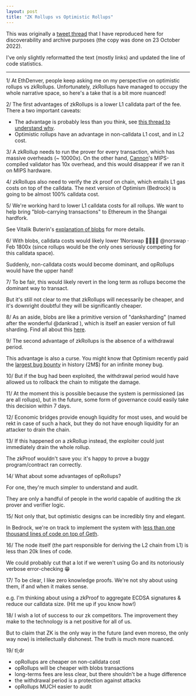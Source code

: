 ```yaml
---
layout: post
title: "ZK Rollups vs Optimistic Rollups"
---
```


This was originally a [tweet thread][thread] that I have reproduced here for
discoverability and archive purposes (the copy was done on 23 October 2022).

I've only slightly reformatted the text (mostly links) and updated the line of
code statistics.

--------------------------------------------------------------------------------

[thread]: https://twitter.com/norswap/status/1494763568843132931

1/ At EthDenver, people keep asking me on my perspective on optimistic rollups
vs zkRollups. Unfortunately, zkRollups have managed to occupy the whole
narrative space, so here's a take that is a bit more nuanced!

2/ The first advantages of zkRollups is a lower L1 calldata part of the fee.
There a two important caveats:

- The advantage is probably less than you think, see [this thread to understand why][less].
- Optimistic rollups have an advantage in non-calldata L1 cost, and in L2 cost.

[less]: https://twitter.com/norswap/status/1494456477246844928

3/ A zkRollup needs to run the prover for every transaction, which has massive
overheads (~ 10000x). On the other hand, [Cannon]'s MIPS-compiled validator has
10x overhead, and this would disappear if we ran it on MIPS hardware.

[Cannon]: https://github.com/ethereum-optimism/cannon/

4/ zkRollups also need to verify the zk proof on chain, which entails L1 gas
costs on top of the calldata. The next version of Optimism (Bedrock) is going to
be almost 100% calldata cost.

5/ We're working hard to lower L1 calldata costs for all rollups. We want to
help bring "blob-carrying transactions" to Ethereum in the Shangai hardfork.

See Vitalik Buterin's [explanation of blobs][blobs] for more details.

[blobs]: https://notes.ethereum.org/@vbuterin/blob_transactions

6/ With blobs, calldata costs would likely lower 1Norswap 🏴‍☠️🔴✨
@norswap
·
Feb 1800x (since rollups would be
the only ones seriously competing for this calldata space).

Suddenly, non-calldata costs would become dominant, and opRollups would have the
upper hand!

7/ To be fair, this would likely revert in the long term as rollups become the dominant way to transact.

But it's still not clear to me that zkRollups will necessarily be cheaper, and
it's downright doubtful they will be significantly cheaper.

8/ As an aside, blobs are like a primitive version of "danksharding" (named after the wonderful @dankrad
), which is itself an easier version of full sharding. Find all about this
[here][danksharding].

[danksharding]: https://notes.ethereum.org/@hww/workshop_feb_2022

9/ The second advantage of zkRollups is the absence of a withdrawal period.

This advantage is also a curse. You might know that Optimism recently paid the
[largest bug bounty][bounty] in history (2M$) for an infinite money bug.

[bounty]: https://twitter.com/optimismFND/status/1491821983796895747

10/ But if the bug had been exploited, the withdrawal period would have allowed
us to rollback the chain to mitigate the damage.

11/ At the moment this is possible because the system is permissioned (as are
all rollups), but in the future, some form of governance could easily take this
decision within 7 days.

12/ Economic bridges provide enough liquidity for most uses, and would be rekt
in case of such a hack, but they do not have enough liquidity for an attacker to
drain the chain.

13/ If this happened on a zkRollup instead, the exploiter could just immediately
drain the whole rollup.

The zkProof wouldn't save you: it's happy to prove a buggy program/contract ran correctly.

14/ What about some advantages of opRollups?

For one, they're much simpler to understand and audit.

They are only a handful of people in the world capable of auditing the zk prover and verifier logic.

15/ Not only that, but optimistic designs can be incredibly tiny and elegant.

In Bedrock, we're on track to implement the system with [less than one thousand
lines of code on top of Geth][changes].

[changes]: https://github.com/ethereum-optimism/op-geth

16/ The node itself (the part responsible for deriving the L2 chain from L1) is
less than 20k lines of code.

We could probably cut that a lot if we weren't using Go and its notoriously
verbose error-checking 😁

17/ To be clear, I like zero knowledge proofs. We're not shy about using them,
if and when it makes sense.

e.g. I'm thinking about using a zkProof to aggregate ECDSA signatures & reduce
our calldata size. (Hit me up if you know how!)

18/ I wish a lot of success to our zk competitors. The improvement they make to
the technology is a net positive for all of us.

But to claim that ZK is the only way in the future (and even moreso, the only
way now) is intellectually dishonest. The truth is much more nuanced.

19/ tl;dr

- opRollups are cheaper on non-calldata cost
- opRollups will be cheaper with blobs transactions
- long-terms fees are less clear, but there shouldn't be a huge difference
- the withdrawal period is a protection against attacks
- opRollups MUCH easier to audit
